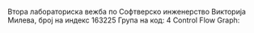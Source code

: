 Втора лабораториска вежба по Софтверско инженерство
Викторија Милева, број на индекс 163225
Група на код: 4
Control Flow Graph:
